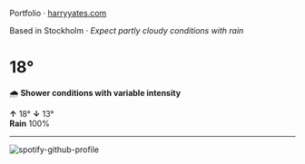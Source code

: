Portfolio · [harryyates.com](https://harryyates.com)

<!-- WEATHER_START -->
Based in Stockholm · *Expect partly cloudy conditions with rain*

# 18°
🌧️ **Shower conditions with variable intensity**

**↑** 18° **↓** 13°  
**Rain** 100%

---
<!-- WEATHER_END -->

<p align="left">
  <a>
    <img src="https://spotify-github-profile.kittinanx.com/api/view?uid=bigbello&cover_image=true&theme=natemoo-re&show_offline=true&background_color=121212&interchange=false&bar_color=53b14f&bar_color_cover=false" alt="spotify-github-profile">
  </a>
</p>